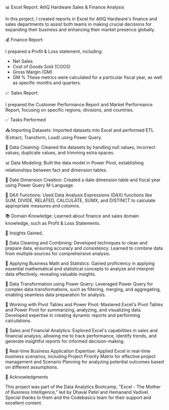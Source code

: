 📊 Excel Report: AtliQ Hardware Sales & Finance Analysis 

In this project, I created reports in Excel for AtliQ Hardware's finance and sales departments to assist both teams in making crucial decisions for expanding their business and enhancing their market presence globally.

💰 Finance Report:

I prepared a Profit & Loss statement, including:
- Net Sales
- Cost of Goods Sold (COGS)
- Gross Margin (GM)
- GM %
These metrics were calculated for a particular fiscal year, as well as specific months and quarters.

📈 Sales Report:

I prepared the Customer Performance Report and Market Performance Report, focusing on specific regions, divisions, and countries.

✅ Tasks Performed

📥 Importing Datasets: Imported datasets into Excel and performed ETL (Extract, Transform, Load) using Power Query.

🧹 Data Cleaning: Cleaned the datasets by handling null values, incorrect values, duplicate values, and trimming extra spaces.

📊 Data Modeling: Built the data model in Power Pivot, establishing relationships between fact and dimension tables.

📅 Date Dimension Creation: Created a date dimension table and fiscal year using Power Query M-Language.

🧮 DAX Functions: Used Data Analysis Expressions (DAX) functions like SUM, DIVIDE, RELATED, CALCULATE, SUMX, and DISTINCT to calculate appropriate measures and 
columns.


📚 Domain Knowledge: Learned about finance and sales domain knowledge, such as Profit & Loss Statements.


📘 Insights Gained,

🌟 Data Cleaning and Combining: Developed techniques to clean and prepare data, ensuring accuracy and consistency. Learned to combine data from multiple sources 
 for comprehensive analysis.

🌟 Applying Business Math and Statistics: Gained proficiency in applying essential mathematical and statistical concepts to analyze and interpret data 
 effectively, revealing valuable insights.

🌟 Data Transformation using Power Query: Leveraged Power Query for complex data transformations, such as filtering, merging, and aggregating, enabling seamless 
 data preparation for analysis.

🌟 Working with Pivot Tables and Power Pivot: Mastered Excel's Pivot Tables and Power Pivot for summarizing, analyzing, and visualizing data. Developed expertise 
 in creating dynamic reports and performing calculations.

🌟 Sales and Financial Analytics: Explored Excel's capabilities in sales and financial analysis, allowing me to track performance, identify trends, and generate 
 insightful reports for informed decision-making.

🌟 Real-time Business Application Expertise: Applied Excel in real-time business scenarios, including Project Priority Matrix for effective project management and 
 Scenario Planning for analyzing potential outcomes based on different assumptions.


📣 Acknowledgments 

This project was part of the Data Analytics Bootcamp, "Excel - The Mother of Business Intelligence," led by Dhaval Patel and Hemanand Vadivel. Special thanks to them and the Codebasics team for their support and excellent content.

